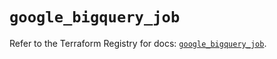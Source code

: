 # `google_bigquery_job`

Refer to the Terraform Registry for docs: [`google_bigquery_job`](https://registry.terraform.io/providers/hashicorp/google-beta/6.42.0/docs/resources/google_bigquery_job).
